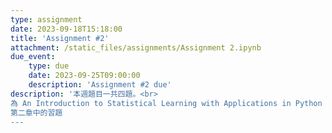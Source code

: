 ```yaml
---
type: assignment
date: 2023-09-18T15:18:00
title: 'Assignment #2'
attachment: /static_files/assignments/Assignment 2.ipynb
due_event: 
    type: due
    date: 2023-09-25T09:00:00
    description: 'Assignment #2 due'
description: '本週題目一共四題。<br>
為 An Introduction to Statistical Learning with Applications in Python 課本<br>
第二章中的習題
---
```

